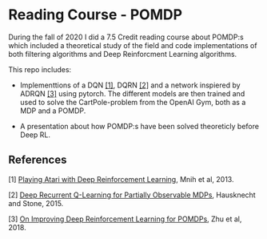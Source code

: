 # Reading Course - POMDP
During the fall of 2020 I did a 7.5 Credit reading course about POMDP:s which included a theoretical study of the field and code implementations of both filtering algorithms and Deep Reinforcment Learning algorithms. 

This repo includes: 
* Implementtions of a DQN [[1]](#1), DQRN [[2]](#2) and a network inspiered by ADRQN [[3]](#3) using pytorch. The different models are then trained and used to solve the CartPole-problem from the OpenAI Gym, both as a MDP and a POMDP.

* A presentation about how POMDP:s have been solved theoreticly before Deep RL. 

## References
<a id="1">[1]</a> 
[Playing Atari with Deep Reinforcement Learning](https://arxiv.org/abs/1312.5602), Mnih et al, 2013.

<a id="2">[2]</a> 
[Deep Recurrent Q-Learning for Partially Observable MDPs](https://arxiv.org/abs/1507.06527), Hausknecht and Stone, 2015.

<a id="3">[3]</a> 
[On Improving Deep Reinforcement Learning for POMDPs](https://arxiv.org/abs/1704.07978), Zhu et al, 2018.

